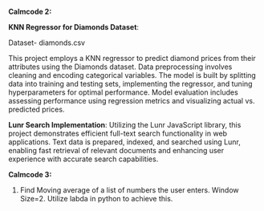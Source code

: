 **Calmcode 2:**

**KNN Regressor for Diamonds Dataset**:

Dataset- diamonds.csv

This project employs a KNN regressor to predict diamond prices from their attributes using the Diamonds dataset. Data preprocessing involves cleaning and encoding categorical variables. The model is built by splitting data into training and testing sets, implementing the regressor, and tuning hyperparameters for optimal performance. Model evaluation includes assessing performance using regression metrics and visualizing actual vs. predicted prices.

**Lunr Search Implementation**:
Utilizing the Lunr JavaScript library, this project demonstrates efficient full-text search functionality in web applications. Text data is prepared, indexed, and searched using Lunr, enabling fast retrieval of relevant documents and enhancing user experience with accurate search capabilities.

**Calmcode 3:**
1. Find Moving average of a list of numbers the user enters. Window Size=2. Utilize labda in python to achieve this.
